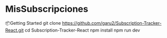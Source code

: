# MisSubscripciones
📦Getting Started
git clone https://github.com/garu2/Subscription-Tracker-React.git
cd Subscription-Tracker-React
npm install
npm run dev
